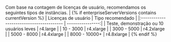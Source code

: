 Com base na contagem de licenças de usuário, recomendamos os seguintes tipos de instâncias. |
{% if enterpriseServerVersions contains currentVersion %}
| Licenças de usuário                      | Tipo recomendado |
|:---------------------------------------- | ----------------:|
| Teste, demonstração ou 10 usuários leves |         r4.large |
| 10 - 3000                                |        r4.xlarge |
| 3000 - 5000                              |       r4.2xlarge |
| 5000 - 8000                              |       r4.4xlarge |
| 8000 - 10000+                            |       r4.8xlarge |
{% endif %}
